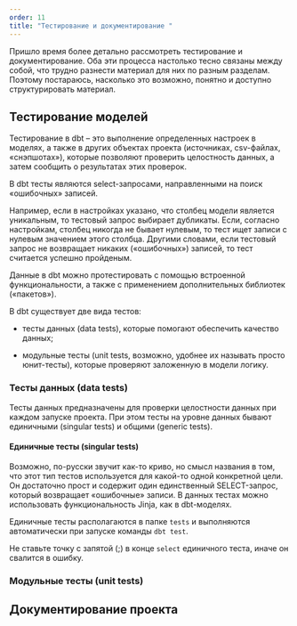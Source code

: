 ```yaml
---
order: 11
title: "Тестирование и документирование "
---
```


Пришло время более детально рассмотреть тестирование и документирование. Оба эти процесса настолько тесно связаны между собой, что трудно разнести материал для них по разным разделам. Поэтому постараюсь, насколько это возможно, понятно и доступно структурировать материал.

## Тестирование моделей

Тестирование в dbt – это выполнение определенных настроек в моделях, а также в других объектах проекта (источниках, csv-файлах, «снэпшотах»), которые позволяют проверить целостность данных, а затем сообщить о результатах этих проверок.

В dbt тесты являются select-запросами, направленными на поиск «ошибочных» записей.

Например, если в настройках указано, что столбец модели является уникальным, то тестовый запрос выбирает дубликаты. Если, согласно настройкам, столбец никогда не бывает нулевым, то тест ищет записи с нулевым значением этого столбца. Другими словами, если тестовый запрос не возвращает никаких («ошибочных») записей, то тест считается успешно пройденым.

Данные в dbt  можно протестировать с помощью встроенной функциональности, а также с применением дополнительных библиотек («пакетов»).

В dbt существует две вида тестов:

-  тесты данных (data tests), которые помогают обеспечить качество данных;

-  модульные тесты (unit tests, возможно, удобнее их называть просто юнит-тесты), которые проверяют заложенную в модели логику.

### Тесты данных (data tests)

Тесты данных предназначены для проверки целостности данных при каждом запуске проекта. При этом тесты на уровне данных бывают единичными (singular tests) и общими  (generic tests).

#### Единичные тесты (singular tests)

Возможно, по-русски звучит как-то криво, но смысл названия в том, что этот тип тестов используется для какой-то одной конкретной цели. Он достаточно прост и содержит один единственный SELECT-запрос, который возвращает «ошибочные» записи. В данных тестах можно использовать  функциональность Jinja, как в dbt-моделях. 

Единичные тесты располагаются в папке `tests` и выполняются автоматически при запуске команды `dbt test`.

<note type="lab" title="Примечение">

Не ставьте точку с запятой (;) в конце `select` единичного теста, иначе он свалится в ошибку.

</note>

### Модульные тесты (unit tests)

## Документирование проекта
